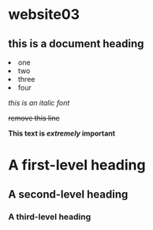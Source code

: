 # website03
<h2> this is a document heading </h1>
<li>one
<li>two
<li>three
<li>four</li>
<p><i>this is an italic font</i></p>

~~remove this line~~

**This text is _extremely_ important**

# A first-level heading
## A second-level heading
### A third-level heading
